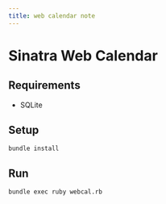 ```yaml
---
title: web calendar note
---
```


# Sinatra Web Calendar

## Requirements

- SQLite

## Setup

``` shell
bundle install
```

## Run

``` shell
bundle exec ruby webcal.rb
```
